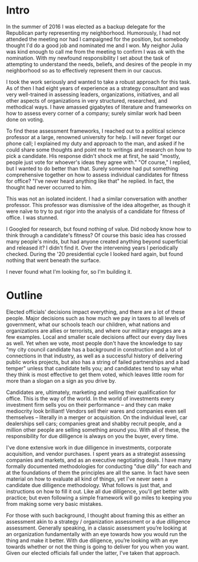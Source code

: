 # Intro 

In the summer of 2016 I was elected as a backup delegate for the Republican party representing my neighborhood. Humorously, I had not attended the meeting nor had I campaigned for the position, but somebody thought I'd do a good job and nominated me and I won. My neighor Julia was kind enough to call me from the meeting to confirm I was ok with the nomination. With my newfound responsibility I set about the task of attempting to understand the needs, beliefs, and desires of the people in my neighborhood so as to effectively represent them in our caucus. 

I took the work seriously and wanted to take a robust approach for this task. As of then I had eight years of experience as a strategy consultant and was very well-trained in assessing leaders, organizations, initiatives, and all other aspects of organizations in very structured, researched, and methodical ways. I have amassed gigabytes of literature and frameworks on how to assess every corner of a company; surely similar work had been done on voting.  

To find these assessment frameworks, I reached out to a political science professor at a large, renowned university for help. I will never forget our phone call; I explained my duty and approach to the man, and asked if he could share some thoughts and point me to writings and research on how to pick a candidate. His response didn't shock me at first, he said "mostly, people just vote for whoever's ideas they agree with." "Of course," I replied, but I wanted to do better than that. Surely someone had put something comprehensive together on how to assess individual candidates for fitness for office? "I've never heard anything like that" he replied. In fact, the thought had never occurred to him. 

This was not an isolated incident. I had a similar conversation with another professor. This professor was dismissive of the idea altogether, as though it were naïve to try to put rigor into the analysis of a candidate for fitness of office. I was stunned. 

I Googled for research, but found nothing of value. Did nobody know how to think through a candidate's fitness? Of course this basic idea has crossed many people's minds, but had anyone created anything beyond superficial and released it? I didn't find it. Over the intervening years I periodically checked. During the '20 presidential cycle I looked hard again, but found nothing that went beneath the surface. 

I never found what I'm looking for, so I'm building it. 

# Outline 

Elected officials' decisions impact everything, and there are a lot of these people. Major decisions such as how much we pay in taxes to all levels of government, what our schools teach our children, what nations and organizations are allies or terrorists, and where our military engages are a few examples. Local and smaller scale decisions affect our every day lives as well. Yet when we vote, most people don't have the knowledge to say "my city council candidate has a background in construction and a lot of connections in that industry, as well as a successful history of delivering public works projects, but also has a string of failed partnerships and a bad temper" unless that candidate tells you; and candidates tend to say what they think is most effective to get them voted, which leaves little room for more than a slogan on a sign as you drive by.   

Candidates are, ultimately, marketing and selling their qualification for office. This is the way of the world. In the world of investments every investment firm sells you on their performance – and they can make mediocrity look brilliant! Vendors sell their wares and companies even sell themselves – literally in a merger or acquisition. On the individual level, car dealerships sell cars; companies great and shabby recruit people, and a million other people are selling something around you. With all of these, the responsibility for due dilligence is always on you the buyer, every time.  

I've done extensive work in due dilligence in investments, corporate acquisition, and vendor purchases. I spent years as a strategist assessing companies and markets, and as an executive negotiating deals. I have many formally documented methodologies for conducting "due dilly" for each and at the foundations of them the principles are all the same. In fact have seen material on how to evaluate all kind of things, yet I've never seen a candidate due dilligence methodology. What follows is just that, and instructions on how to fill it out. Like all due dilligence, you'll get better with practice; but even following a simple framework will go miles to keeping you from making some very basic mistakes. 

For those with such background, I thought about framing this as either an assessment akin to a strategy / organization assessment or a due dilligence assessment. Generally speaking, in a classic assessment you’re looking at an organization fundamentally with an eye towards how you would run the thing and make it better. With due diligence, you’re looking with an eye towards whether or not the thing is going to deliver for you when you want. Given our elected officials fall under the latter, I've taken that approach. 
